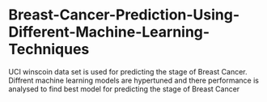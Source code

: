 # Breast-Cancer-Prediction-Using-Different-Machine-Learning-Techniques
UCI winscoin data set is used for predicting the stage of Breast Cancer. Diffrent machine learning models are hypertuned and there performance is analysed to find best model for predicting the stage of Breast Cancer
